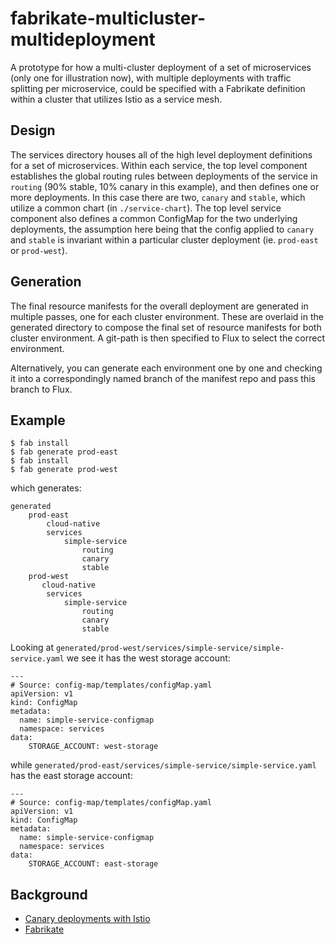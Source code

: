 # fabrikate-multicluster-multideployment

A prototype for how a multi-cluster deployment of a set of microservices (only one for illustration now), with multiple deployments with traffic splitting per microservice, could be specified with a Fabrikate definition within a cluster that utilizes Istio as a service mesh. 

## Design

The services directory houses all of the high level deployment definitions for a set of microservices.  Within each service, the top level component establishes the global routing rules between deployments of the service in `routing` (90% stable, 10% canary in this example), and then defines one or more deployments.  In this case there are two, `canary` and `stable`, which utilize a common chart (in `./service-chart`).  The top level service component also defines a common ConfigMap for the two underlying deployments, the assumption here being that the config applied to `canary` and `stable` is invariant within a particular cluster deployment (ie. `prod-east` or `prod-west`).

## Generation

The final resource manifests for the overall deployment are generated in multiple passes, one for each cluster environment.  These are overlaid in the generated directory to compose the final set of resource manifests for both cluster environment. A git-path is then specified to Flux to select the correct environment.

Alternatively, you can generate each environment one by one and checking it into a correspondingly named branch of the manifest repo and pass this branch to Flux. 

## Example

```
$ fab install
$ fab generate prod-east
$ fab install
$ fab generate prod-west
```

which generates:

```
generated
    prod-east
        cloud-native
        services
            simple-service
                routing
                canary
                stable
    prod-west
       cloud-native
        services
            simple-service
                routing
                canary
                stable
```

Looking at `generated/prod-west/services/simple-service/simple-service.yaml` we see it has the west storage account:

```
---
# Source: config-map/templates/configMap.yaml
apiVersion: v1
kind: ConfigMap
metadata:
  name: simple-service-configmap
  namespace: services
data:
    STORAGE_ACCOUNT: west-storage
```

while `generated/prod-east/services/simple-service/simple-service.yaml` has the east storage account:

```
---
# Source: config-map/templates/configMap.yaml
apiVersion: v1
kind: ConfigMap
metadata:
  name: simple-service-configmap
  namespace: services
data:
    STORAGE_ACCOUNT: east-storage
```

## Background

* [Canary deployments with Istio](https://istio.io/blog/2017/0.1-canary/)
* [Fabrikate](https://github.com/Microsoft/fabrikate)
